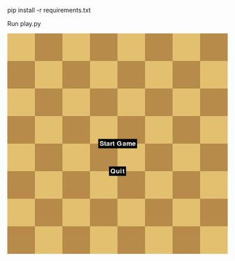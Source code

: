 


pip install -r requirements.txt

Run play.py



![showcase](https://github.com/juhum/draughts/blob/main/misc/showcase.gif)